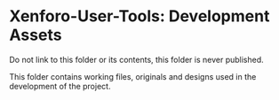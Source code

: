 # Xenforo-User-Tools: Development Assets

Do not link to this folder or its contents, this folder is never published. 

This folder contains working files, originals and designs used in the development of the project.


